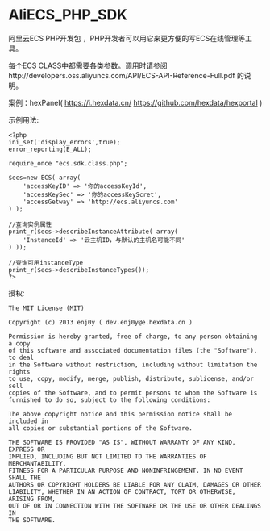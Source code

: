 AliECS_PHP_SDK
==============

阿里云ECS PHP开发包 ，PHP开发者可以用它来更方便的写ECS在线管理等工具。

每个ECS CLASS中都需要各类参数。调用时请参阅http://developers.oss.aliyuncs.com/API/ECS-API-Reference-Full.pdf 的说明。

案例：hexPanel( https://i.hexdata.cn/ https://github.com/hexdata/hexportal )


示例用法:

    <?php
    ini_set('display_errors',true);
    error_reporting(E_ALL);

    require_once "ecs.sdk.class.php";

    $ecs=new ECS( array(
        'accessKeyID' => '你的accessKeyId',
        'accessKeySec' => '你的accessKeyScret',
        'accessGetway' => 'http://ecs.aliyuncs.com'
    ) );

    //查询实例属性
    print_r($ecs->describeInstanceAttribute( array(
        'InstanceId' => '云主机ID，与默认的主机名可能不同'
    ) ));

    //查询可用instanceType
    print_r($ecs->describeInstanceTypes());
    ?>

授权:

    The MIT License (MIT)

    Copyright (c) 2013 enj0y ( dev.enj0y@e.hexdata.cn )

    Permission is hereby granted, free of charge, to any person obtaining a copy
    of this software and associated documentation files (the "Software"), to deal
    in the Software without restriction, including without limitation the rights
    to use, copy, modify, merge, publish, distribute, sublicense, and/or sell
    copies of the Software, and to permit persons to whom the Software is
    furnished to do so, subject to the following conditions:

    The above copyright notice and this permission notice shall be included in
    all copies or substantial portions of the Software.

    THE SOFTWARE IS PROVIDED "AS IS", WITHOUT WARRANTY OF ANY KIND, EXPRESS OR
    IMPLIED, INCLUDING BUT NOT LIMITED TO THE WARRANTIES OF MERCHANTABILITY,
    FITNESS FOR A PARTICULAR PURPOSE AND NONINFRINGEMENT. IN NO EVENT SHALL THE
    AUTHORS OR COPYRIGHT HOLDERS BE LIABLE FOR ANY CLAIM, DAMAGES OR OTHER
    LIABILITY, WHETHER IN AN ACTION OF CONTRACT, TORT OR OTHERWISE, ARISING FROM,
    OUT OF OR IN CONNECTION WITH THE SOFTWARE OR THE USE OR OTHER DEALINGS IN
    THE SOFTWARE.
